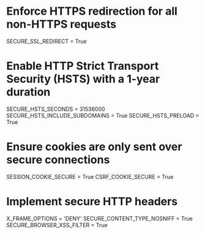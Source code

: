# Enforce HTTPS redirection for all non-HTTPS requests
SECURE_SSL_REDIRECT = True

# Enable HTTP Strict Transport Security (HSTS) with a 1-year duration
SECURE_HSTS_SECONDS = 31536000
SECURE_HSTS_INCLUDE_SUBDOMAINS = True
SECURE_HSTS_PRELOAD = True

# Ensure cookies are only sent over secure connections
SESSION_COOKIE_SECURE = True
CSRF_COOKIE_SECURE = True

# Implement secure HTTP headers
X_FRAME_OPTIONS = 'DENY'
SECURE_CONTENT_TYPE_NOSNIFF = True
SECURE_BROWSER_XSS_FILTER = True